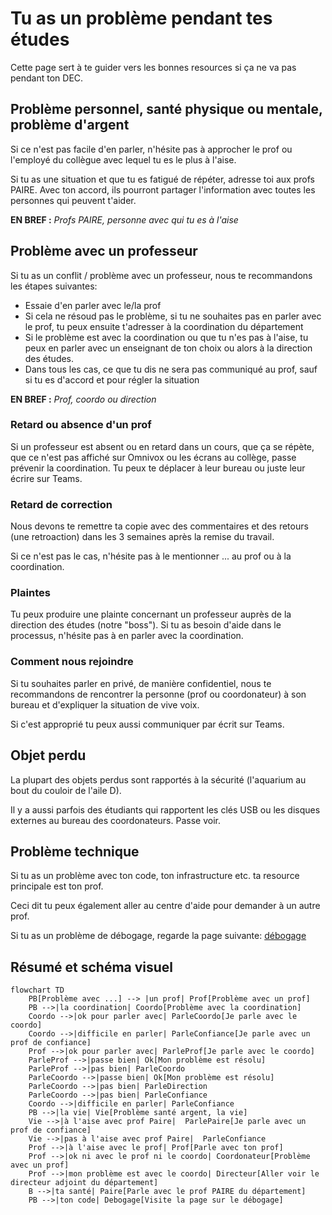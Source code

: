 # Tu as un problème pendant tes études

Cette page sert à te guider vers les bonnes resources si ça ne va pas pendant ton DEC.

## Problème personnel, santé physique ou mentale, problème d'argent

Si ce n'est pas facile d'en parler, n'hésite pas à approcher le prof ou l'employé du collègue avec lequel tu es le plus à l'aise.

Si tu as une situation et que tu es fatigué de répéter, adresse toi aux profs PAIRE. Avec ton accord, ils pourront partager 
l'information avec toutes les personnes qui peuvent t'aider.

**EN BREF :**  *Profs PAIRE, personne avec qui tu es à l'aise*


## Problème avec un professeur

Si tu as un conflit / problème avec un professeur, nous te recommandons les étapes suivantes:
- Essaie d'en parler avec le/la prof
- Si cela ne résoud pas le problème, si tu ne souhaites pas en parler avec le prof, tu peux ensuite t'adresser à la coordination du département
- Si le problème est avec la coordination ou que tu n'es pas à l'aise, tu peux en parler avec un enseignant de ton choix ou alors à la direction des études.
- Dans tous les cas, ce que tu dis ne sera pas communiqué au prof, sauf si tu es d'accord et pour régler la situation

**EN BREF :**  *Prof, coordo ou direction*

### Retard ou absence d'un prof

Si un professeur est absent ou en retard dans un cours, que ça se répète, que ce n'est pas affiché sur Omnivox ou les écrans au collège,
passe prévenir la coordination. Tu peux te déplacer à leur bureau ou juste leur écrire sur Teams.

### Retard de correction

Nous devons te remettre ta copie avec des commentaires et des retours (une retroaction) dans les 3 semaines après la remise du travail.

Si ce n'est pas le cas, n'hésite pas à le mentionner ... au prof ou à la coordination.

### Plaintes

Tu peux produire une plainte concernant un professeur auprès de la direction des études (notre "boss"). Si tu as besoin d'aide dans le processus, n'hésite pas à en parler avec la coordination.

### Comment nous rejoindre

Si tu souhaites parler en privé, de manière confidentiel, nous te recommandons de rencontrer la personne (prof ou coordonateur) à son 
bureau et d'expliquer la situation de vive voix.

Si c'est approprié tu peux aussi communiquer par écrit sur Teams.

## Objet perdu

La plupart des objets perdus sont rapportés à la sécurité (l'aquarium au bout du couloir de l'aile D). 

Il y a aussi parfois des étudiants qui rapportent les clés USB ou les disques externes au bureau des coordonateurs. Passe voir.

## Problème technique
Si tu as un problème avec ton code, ton infrastructure etc. ta resource principale est ton prof. 

Ceci dit tu peux également aller au centre d'aide pour demander à un autre prof.

Si tu as un problème de débogage, regarde la page suivante:
[débogage](debogage.md)

## Résumé et schéma visuel
```mermaid
flowchart TD
    PB[Problème avec ...] --> |un prof| Prof[Problème avec un prof]
    PB -->|la coordination| Coordo[Problème avec la coordination]
    Coordo -->|ok pour parler avec| ParleCoordo[Je parle avec le coordo]
    Coordo -->|difficile en parler| ParleConfiance[Je parle avec un prof de confiance]
    Prof -->|ok pour parler avec| ParleProf[Je parle avec le coordo]
    ParleProf -->|passe bien| Ok[Mon problème est résolu]
    ParleProf -->|pas bien| ParleCoordo
    ParleCoordo -->|passe bien| Ok[Mon problème est résolu]
    ParleCoordo -->|pas bien| ParleDirection
    ParleCoordo -->|pas bien| ParleConfiance
    Coordo -->|difficile en parler| ParleConfiance
    PB -->|la vie| Vie[Problème santé argent, la vie]
    Vie -->|à l'aise avec prof Paire|  ParlePaire[Je parle avec un prof de confiance]
    Vie -->|pas à l'aise avec prof Paire|  ParleConfiance
    Prof -->|à l'aise avec le prof| Prof[Parle avec ton prof]
    Prof -->|ok ni avec le prof ni le coordo| Coordonateur[Problème avec un prof]
    Prof -->|mon problème est avec le coordo| Directeur[Aller voir le directeur adjoint du département]
    B -->|ta santé| Paire[Parle avec le prof PAIRE du département]
    PB -->|ton code| Debogage[Visite la page sur le débogage]
   
```
